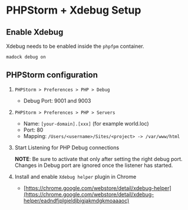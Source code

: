 # PHPStorm + Xdebug Setup

## Enable Xdebug

Xdebug needs to be enabled inside the `phpfpm` container.

```
madock debug on
```

## PHPStorm configuration

1. `PHPStorm > Preferences > PHP > Debug`
    * Debug Port: 9001 and 9003

2. `PHPStorm > Preferences > PHP > Servers`

    * Name: `[your-domain].[xxx]` (for example world.loc)
    * Port: 80
    * Mapping: `/Users/<username>/Sites/<project> -> /var/www/html`

3. Start Listening for PHP Debug connections

   **NOTE**: Be sure to activate that only after setting the right debug port. Changes in Debug port are ignored once the listener has started.

4. Install and enable `Xdebug helper` plugin in Chrome

    * [https://chrome.google.com/webstore/detail/xdebug-helper](https://chrome.google.com/webstore/detail/xdebug-helper/eadndfjplgieldjbigjakmdgkmoaaaoc)

	
	
	
	
